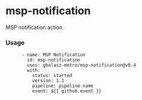 # msp-notification
MSP notification action

### Usage

```
      - name: MSP Notification
        id: msp-notification
        uses: gbalasz-metro/msp-notification@v0.4
        with:
          status: started
          version: 1.1
          pipeline: pipeline-name
          event: ${{ github.event }}
```
